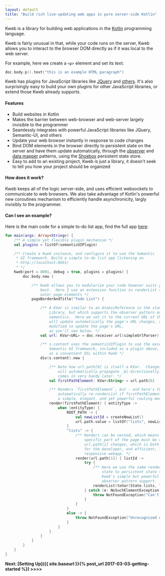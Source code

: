 ```yaml
---
layout: default
title: "Build rich live-updating web apps in pure server-side Kotlin"
---
```


Kweb is a library for building web applications in the [Kotlin](http://kotlinlang.org/) programming language.

Kweb is fairly unusual in that, while your code runs on the server, Kweb allows you to interact to the browser DOM directly as if it was local to the web server. 

For example, here we create a `<p>` element and set its text:

```kotlin
doc.body.p().text("this is an example HTML paragraph")
```

Kweb has plugins for JavaScript libraries like [JQuery](https://jquery.com/) and 
[others](https://github.com/kwebio/core/tree/master/src/main/kotlin/io/kweb/plugins).  It's also 
surprisingly easy to build your own plugins for other JavaScript libraries, or extend those Kweb already
supports.


#### Features

* Build websites in Kotlin
* Makes the barrier between web-browser and web-server largely invisible to the programmer
* Seamlessly integrates with powerful JavaScript libraries like JQuery, Semantic-UI, and others
* Update your web browser instantly in response to code changes
* Bind DOM elements in the browser directly to persistent state on the server and have them update automatically, through the [observer](https://en.wikipedia.org/wiki/Observer_pattern) and [data mapper](https://en.m.wikipedia.org/wiki/Data_mapper_pattern) patterns, using the [Shoebox](https://github.com/kwebio/shoebox) persistent state store.
* Easy to add to an existing project, Kweb is just a library, it doesn't seek to tell you how your project should
  be organized


#### How does it work?

Kweb keeps all of the logic server-side, and uses efficient websockets to communicate to web 
browsers. We also take advantage of Kotlin's powerful new coroutines mechanism to efficiently handle
asynchronicity, largly invisibly to the programmer.


#### Can I see an example?

Here is the main code for a simple to-do list app, find the full app [here](https://github.com/kwebio/core/tree/master/src/main/kotlin/io/kweb/demos/todo):

```kotlin
fun main(args: Array<String>) {
    /** A simple yet flexible plugin mechanism */
    val plugins = listOf(semanticUIPlugin)

    /** Create a Kweb instance, and configure it to use the Semantic
     * UI framework. Build a simple to-do list app listening on
     * http://localhost:8091/
     * */
    Kweb(port = 8091, debug = true, plugins = plugins) {
        doc.body.new {

            /** Kweb allows you to modularize your code however suits your needs
                best.  Here I use an extension function to renderList some common
                outer page elements */
            pageBorderAndTitle("Todo List") {

                /** A KVar is similar to an AtomicReference in the standard Java
                    Library, but which supports the observer pattern and `map`
                    semantics.  Here we set it to the current URL of the page.  This
                    will update automatically the page's URL changes, and can be
                    modified to update the page's URL,
                    as you'll see below. */
                val url: KVar<URL> = doc.receiver.url(simpleUrlParser)

                /** s.content uses the semanticUIPlugin to use the excellent
                    Semantic UI framework, included as a plugin above, and implemented
                    as a convenient DSL within Kweb */
                div(s.content).new {

                    /** Note how url.path[0] is itself a KVar.  Changes to firstPathElement
                        will automatically propagate _bi-directionally_ with `url`.  This
                        comes in very handy later. */
                    val firstPathElement: KVar<String> = url.path[0]

                    /** Renders `firstPathElement`, but - and here's the fun part - will
                        automatically re-renderList if firstPathElement changes.  This is
                        a simple, elegant, and yet powerful routing mechanism. */
                    render(firstPathElement) { entityType ->
                        when (entityType) {
                            ROOT_PATH -> {
                                val newListId = createNewList()
                                url.path.value = listOf("lists", newListId)
                            }
                            "lists" -> {
                                /** Renders can be nested, which means that only this
                                    specific part of the page must be re-rendered if
                                    url.path[1] changes, which is both incredibly convenient
                                    for the developer, and efficient, leading to a very
                                    responsive webapp. */
                                render(url.path[1]) { listId ->
                                    try {
                                        /** Here we use the same render mechanism to tie DOM
                                            state to persistent state stored in Shoebox,
                                            Kweb's simple but powerful key-value store with
                                            observer pattern support.  */
                                        renderList(toVar(State.lists, listId))
                                    } catch (e: NoSuchElementException) {
                                        throw NotFoundException("Can't find list with id $listId")
                                    }
                                }
                            }
                            else -> {
                                throw NotFoundException("Unrecognized entity type '$entityType', path: ${url.path.value}")
                            }
                        }
                    }
                }
            }
        }
    }
}
```
**Next: [Setting Up]({{ site.baseurl }}{% post_url 2017-03-03-getting-started %}) >>>>**
